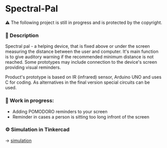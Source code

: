 # Spectral-Pal

⚠️ The following project is still in progress and is protected by the copyright.


### 📝 Description
   
Spectral pal - a helping device, that is fixed above or under the screen measuring the distance between the user and computer. It's main function is to give auditory warning if the recommended minimum distance is not reached.  Some prototypes may include connection to the device's screen providing visual reminders.

Product's prototype is based on IR (infrared) sensor, Arduino UNO and uses C for coding. As alternatives in the final version special circuits can be used.


### 🔧 Work in progress:
- Adding POMODORO reminders to your screen
- Reminder in cases a person is sitting too long infront of the screen



### ⚙️ Simulation in Tinkercad 
-> [simulation](https://www.tinkercad.com/things/kJ8C4ohQrSh-spectral-pal?sharecode=h3pmaaNPvNmvdpFNgzQEwLuWjI1L4B5lH18c5Ithxl4)
